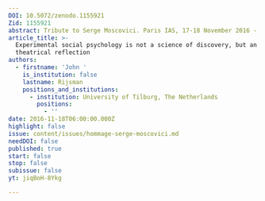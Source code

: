 ```yaml
---
DOI: 10.5072/zenodo.1155921
Zid: 1155921
abstract: Tribute to Serge Moscovici. Paris IAS, 17-18 November 2016 - Session 7
article_title: >-
  Experimental social psychology is not a science of discovery, but an art of
  theatrical reflection
authors:
  - firstname: 'John '
    is_institution: false
    lastname: Rijsman
    positions_and_institutions:
      - institution: University of Tilburg, The Netherlands
        positions:
          - ''
date: 2016-11-18T06:00:00.000Z
highlight: false
issue: content/issues/hommage-serge-moscovici.md
needDOI: false
published: true
start: false
stop: false
subissue: false
yt: jiqBoH-8Ykg

---
```


<Youtube yt="jiqBoH-8Ykg" caption="Experimental social psychology is not a science of discovery, but an art of theatrical reflection" start="false" stop="false"></Youtube>
